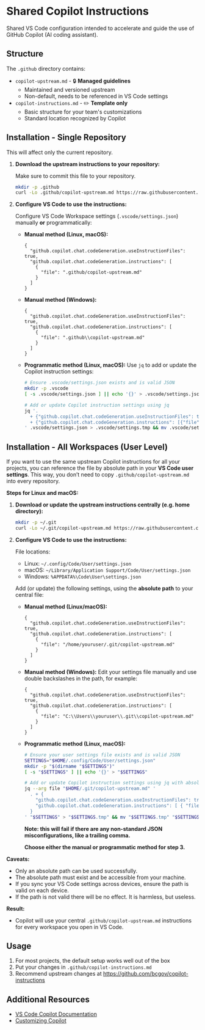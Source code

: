 # Shared Copilot Instructions

Shared VS Code configuration intended to accelerate and guide the use of GitHub Copilot (AI coding assistant).

## Structure

The `.github` directory contains:
- `copilot-upstream.md` - 🔒 **Managed guidelines**
  - Maintained and versioned upstream
  - Non-default, needs to be referenced in VS Code settings
- `copilot-instructions.md` - ✏️ **Template only**
  - Basic structure for your team's customizations
  - Standard location recognized by Copilot

## Installation - Single Repository

This will affect only the current repository.

1. **Download the upstream instructions to your repository:**

   Make sure to commit this file to your repository.

   ```bash
   mkdir -p .github
   curl -Lo .github/copilot-upstream.md https://raw.githubusercontent.com/bcgov/copilot-instructions/main/.github/copilot-upstream.md
   ```

2. **Configure VS Code to use the instructions:**

   Configure VS Code Workspace settings (`.vscode/settings.json`) manually **or** programmatically:

   - **Manual method (Linux, macOS):**

     ```jsonc
     {
       "github.copilot.chat.codeGeneration.useInstructionFiles": true,
       "github.copilot.chat.codeGeneration.instructions": [
         {
           "file": ".github/copilot-upstream.md"
         }
       ]
     }
     ```

   - **Manual method (Windows):**

     ```jsonc
     {
       "github.copilot.chat.codeGeneration.useInstructionFiles": true,
       "github.copilot.chat.codeGeneration.instructions": [
         {
           "file": ".github\\copilot-upstream.md"
         }
       ]
     }
     ```

   - **Programmatic method (Linux, macOS):**
     Use `jq` to add or update the Copilot instruction settings:

     ```bash
     # Ensure .vscode/settings.json exists and is valid JSON
     mkdir -p .vscode
     [ -s .vscode/settings.json ] || echo '{}' > .vscode/settings.json

     # Add or update Copilot instruction settings using jq
     jq '.
       + {"github.copilot.chat.codeGeneration.useInstructionFiles": true}
       + {"github.copilot.chat.codeGeneration.instructions": [{"file": ".github/copilot-upstream.md"}]}
     ' .vscode/settings.json > .vscode/settings.tmp && mv .vscode/settings.tmp .vscode/settings.json
     ```

## Installation - All Workspaces (User Level)

If you want to use the same upstream Copilot instructions for all your projects, you can reference the file by absolute path in your **VS Code user settings**. This way, you don’t need to copy `.github/copilot-upstream.md` into every repository.

**Steps for Linux and macOS:**

1. **Download or update the upstream instructions centrally (e.g. home directory):**

   ```bash
   mkdir -p ~/.git
   curl -Lo ~/.git/copilot-upstream.md https://raw.githubusercontent.com/bcgov/copilot-instructions/main/.github/copilot-upstream.md
   ```

2. **Configure VS Code to use the instructions:**

   File locations:

   - Linux: `~/.config/Code/User/settings.json`
   - macOS: `~/Library/Application Support/Code/User/settings.json`
   - Windows: `%APPDATA%\Code\User\settings.json`

   Add (or update) the following settings, using the **absolute path** to your central file:

   - **Manual method (Linux/macOS):**

     ```jsonc
     {
       "github.copilot.chat.codeGeneration.useInstructionFiles": true,
       "github.copilot.chat.codeGeneration.instructions": [
         {
           "file": "/home/youruser/.git/copilot-upstream.md"
         }
       ]
     }
     ```

   - **Manual method (Windows):**
     Edit your settings file manually and use double backslashes in the path, for example:

     ```jsonc
     {
       "github.copilot.chat.codeGeneration.useInstructionFiles": true,
       "github.copilot.chat.codeGeneration.instructions": [
         {
           "file": "C:\\Users\\youruser\\.git\\copilot-upstream.md"
         }
       ]
     }
     ```

   - **Programmatic method (Linux, macOS):**

     ```bash
     # Ensure your user settings file exists and is valid JSON
     SETTINGS="$HOME/.config/Code/User/settings.json"
     mkdir -p "$(dirname "$SETTINGS")"
     [ -s "$SETTINGS" ] || echo '{}' > "$SETTINGS"

     # Add or update Copilot instruction settings using jq with absolute path
     jq --arg file "$HOME/.git/copilot-upstream.md" '
       . + {
         "github.copilot.chat.codeGeneration.useInstructionFiles": true,
         "github.copilot.chat.codeGeneration.instructions": [ { "file": $file } ]
       }
     ' "$SETTINGS" > "$SETTINGS.tmp" && mv "$SETTINGS.tmp" "$SETTINGS"
     ```

     **Note: this will fail if there are any non-standard JSON misconfigurations, like a trailing comma.**

     **Choose either the manual or programmatic method for step 3.**

**Caveats:**

- Only an absolute path can be used successfully.
- The absolute path must exist and be accessible from your machine.
- If you sync your VS Code settings across devices, ensure the path is valid on each device.
- If the path is not valid there will be no effect. It is harmless, but useless.

**Result:**

- Copilot will use your central `.github/copilot-upstream.md` instructions for every workspace you open in VS Code.

## Usage

1. For most projects, the default setup works well out of the box
2. Put your changes in `.github/copilot-instructions.md`
3. Recommend upstream changes at https://github.com/bcgov/copilot-instructions

## Additional Resources

- [VS Code Copilot Documentation](https://code.visualstudio.com/docs/copilot/overview)
- [Customizing Copilot](https://code.visualstudio.com/docs/copilot/copilot-customization)
